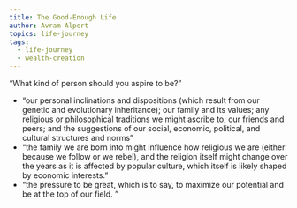 ```yaml
---
title: The Good-Enough Life
author: Avram Alpert
topics: life-journey
tags:
  - life-journey
  - wealth-creation
---
```

“What kind of person should you aspire to be?”

- “our personal inclinations and dispositions (which result from our genetic and evolutionary inheritance); our family and its values; any religious or philosophical traditions we might ascribe to; our friends and peers; and the suggestions of our social, economic, political, and cultural structures and norms”
- “the family we are born into might influence how religious we are (either because we follow or we rebel), and the religion itself might change over the years as it is affected by popular culture, which itself is likely shaped by economic interests.”
- “the pressure to be great, which is to say, to maximize our potential and be at the top of our field. ”





